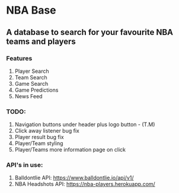 # NBA Base
## A database to search for your favourite NBA teams and players
### Features
1. Player Search
2. Team Search
3. Game Search
4. Game Predictions
5. News Feed
### TODO:
1. Navigation buttons under header plus logo button - (T.M)
2. Click away listener bug fix
3. Player result bug fix
4. Player/Team styling
5. Player/Teams more information page on click
### API's in use:
1. Balldontlie API: https://www.balldontlie.io/api/v1/
2. NBA Headshots API: https://nba-players.herokuapp.com/
